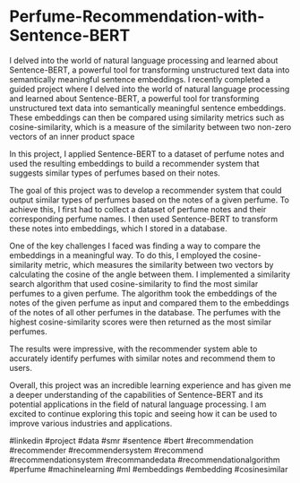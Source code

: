 # Perfume-Recommendation-with-Sentence-BERT
I delved into the world of natural language processing and learned about Sentence-BERT, a powerful tool for transforming unstructured text data into semantically meaningful sentence embeddings.
I recently completed a guided project where I delved into the world of natural language processing and learned about Sentence-BERT, a powerful tool for transforming unstructured text data into semantically meaningful sentence embeddings. These embeddings can then be compared using similarity metrics such as cosine-similarity, which is a measure of the similarity between two non-zero vectors of an inner product space

In this project, I applied Sentence-BERT to a dataset of perfume notes and used the resulting embeddings to build a recommender system that suggests similar types of perfumes based on their notes.

The goal of this project was to develop a recommender system that could output similar types of perfumes based on the notes of a given perfume. To achieve this, I first had to collect a dataset of perfume notes and their corresponding perfume names. I then used Sentence-BERT to transform these notes into embeddings, which I stored in a database.

One of the key challenges I faced was finding a way to compare the embeddings in a meaningful way. To do this, I employed the cosine-similarity metric, which measures the similarity between two vectors by calculating the cosine of the angle between them. I implemented a similarity search algorithm that used cosine-similarity to find the most similar perfumes to a given perfume. The algorithm took the embeddings of the notes of the given perfume as input and compared them to the embeddings of the notes of all other perfumes in the database. The perfumes with the highest cosine-similarity scores were then returned as the most similar perfumes.

The results were impressive, with the recommender system able to accurately identify perfumes with similar notes and recommend them to users.

Overall, this project was an incredible learning experience and has given me a deeper understanding of the capabilities of Sentence-BERT and its potential applications in the field of natural language processing. I am excited to continue exploring this topic and seeing how it can be used to improve various industries and applications.

#linkedin #project #data #smr #sentence #bert #recommendation #recommender #recommendersystem #recommend #recommendationsystem #recommandedata #recommendationalgorithm #perfume #machinelearning #ml #embeddings #embedding #cosinesimilar

